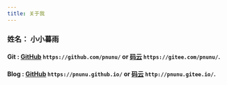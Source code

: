 ```yaml
---
title: 关于我
---
```


### 姓名： 小小暮雨

#### Git :   [GitHub](https://github.com/pnunu/) ``` https://github.com/pnunu/ ``` or  [码云](https://gitee.com/pnunu/) ``` https://gitee.com/pnunu/ ```. 
#### Blog :  [GitHub](https://pnunu.github.io/) ``` https://pnunu.github.io/ ``` or  [码云](http://pnunu.gitee.io/) ``` http://pnunu.gitee.io/ ```.
